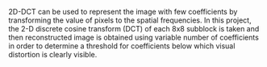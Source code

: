 2D-DCT can be used to represent the image with few coefficients by transforming the value of pixels to the spatial frequencies.
In this project, the 2-D discrete cosine transform (DCT) of each 8x8 subblock is taken and then reconstructed image is obtained using variable number of coefficients in order to  determine a threshold for coefficients below which visual distortion is clearly visible.
